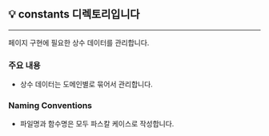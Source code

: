 ## 💡 constants 디렉토리입니다

---

페이지 구현에 필요한 상수 데이터를 관리합니다.

### 주요 내용

- 상수 데이터는 도메인별로 묶어서 관리합니다.

### Naming Conventions

- 파일명과 함수명은 모두 파스칼 케이스로 작성합니다.
